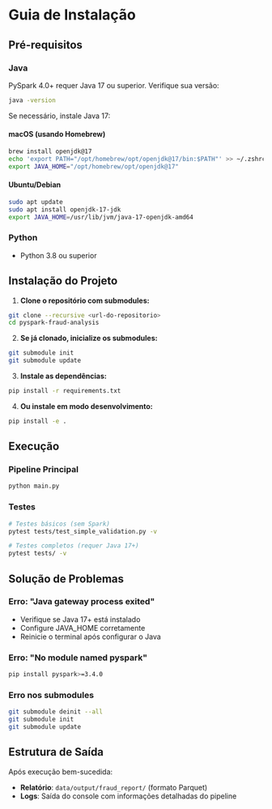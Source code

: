 # Guia de Instalação

## Pré-requisitos

### Java
PySpark 4.0+ requer Java 17 ou superior. Verifique sua versão:

```bash
java -version
```

Se necessário, instale Java 17:

#### macOS (usando Homebrew)
```bash
brew install openjdk@17
echo 'export PATH="/opt/homebrew/opt/openjdk@17/bin:$PATH"' >> ~/.zshrc
export JAVA_HOME="/opt/homebrew/opt/openjdk@17"
```

#### Ubuntu/Debian
```bash
sudo apt update
sudo apt install openjdk-17-jdk
export JAVA_HOME=/usr/lib/jvm/java-17-openjdk-amd64
```

### Python
- Python 3.8 ou superior

## Instalação do Projeto

1. **Clone o repositório com submodules:**
```bash
git clone --recursive <url-do-repositorio>
cd pyspark-fraud-analysis
```

2. **Se já clonado, inicialize os submodules:**
```bash
git submodule init
git submodule update
```

3. **Instale as dependências:**
```bash
pip install -r requirements.txt
```

4. **Ou instale em modo desenvolvimento:**
```bash
pip install -e .
```

## Execução

### Pipeline Principal
```bash
python main.py
```

### Testes
```bash
# Testes básicos (sem Spark)
pytest tests/test_simple_validation.py -v

# Testes completos (requer Java 17+)
pytest tests/ -v
```

## Solução de Problemas

### Erro: "Java gateway process exited"
- Verifique se Java 17+ está instalado
- Configure JAVA_HOME corretamente
- Reinicie o terminal após configurar o Java

### Erro: "No module named pyspark"
```bash
pip install pyspark>=3.4.0
```

### Erro nos submodules
```bash
git submodule deinit --all
git submodule init
git submodule update
```

## Estrutura de Saída

Após execução bem-sucedida:
- **Relatório**: `data/output/fraud_report/` (formato Parquet)
- **Logs**: Saída do console com informações detalhadas do pipeline
